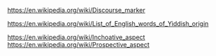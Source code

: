 
<!--
-->

https://en.wikipedia.org/wiki/Discourse_marker

https://en.wikipedia.org/wiki/List_of_English_words_of_Yiddish_origin

https://en.wikipedia.org/wiki/Inchoative_aspect
https://en.wikipedia.org/wiki/Prospective_aspect

<!-- vim: set autoindent expandtab sw=4 syntax=markdown: -->
